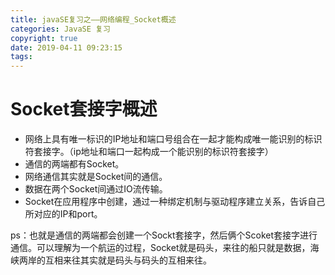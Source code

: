 ```yaml
---
title: javaSE复习之——网络编程_Socket概述
categories: JavaSE 复习
copyright: true
date: 2019-04-11 09:23:15
tags:
---
```

# Socket套接字概述

<!--more-->

* 网络上具有唯一标识的IP地址和端口号组合在一起才能构成唯一能识别的标识符套接字。（ip地址和端口一起构成一个能识别的标识符套接字）
* 通信的两端都有Socket。
* 网络通信其实就是Socket间的通信。
* 数据在两个Socket间通过IO流传输。
* Socket在应用程序中创建，通过一种绑定机制与驱动程序建立关系，告诉自己所对应的IP和port。


ps：也就是通信的两端都会创建一个Sockt套接字，然后俩个Scoket套接字进行通信。可以理解为一个航运的过程，Socket就是码头，来往的船只就是数据，海峡两岸的互相来往其实就是码头与码头的互相来往。